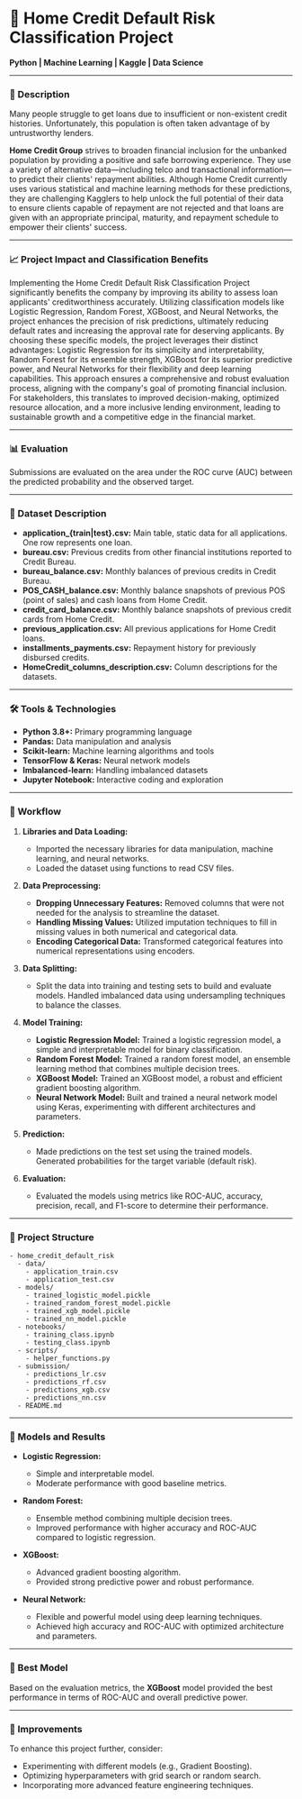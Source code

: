 # 🏡 Home Credit Default Risk Classification Project

**Python | Machine Learning | Kaggle | Data Science**

---

### 📄 Description
Many people struggle to get loans due to insufficient or non-existent credit histories. Unfortunately, this population is often taken advantage of by untrustworthy lenders.

**Home Credit Group** strives to broaden financial inclusion for the unbanked population by providing a positive and safe borrowing experience. They use a variety of alternative data—including telco and transactional information—to predict their clients' repayment abilities. Although Home Credit currently uses various statistical and machine learning methods for these predictions, they are challenging Kagglers to help unlock the full potential of their data to ensure clients capable of repayment are not rejected and that loans are given with an appropriate principal, maturity, and repayment schedule to empower their clients' success.

---

### 📈 Project Impact and Classification Benefits

Implementing the Home Credit Default Risk Classification Project significantly benefits the company by improving its ability to assess loan applicants' creditworthiness accurately. Utilizing classification models like Logistic Regression, Random Forest, XGBoost, and Neural Networks, the project enhances the precision of risk predictions, ultimately reducing default rates and increasing the approval rate for deserving applicants. By choosing these specific models, the project leverages their distinct advantages: Logistic Regression for its simplicity and interpretability, Random Forest for its ensemble strength, XGBoost for its superior predictive power, and Neural Networks for their flexibility and deep learning capabilities. This approach ensures a comprehensive and robust evaluation process, aligning with the company's goal of promoting financial inclusion. For stakeholders, this translates to improved decision-making, optimized resource allocation, and a more inclusive lending environment, leading to sustainable growth and a competitive edge in the financial market.


---
### 📊 Evaluation
Submissions are evaluated on the area under the ROC curve (AUC) between the predicted probability and the observed target.


---

### 📁 Dataset Description
- **application_{train|test}.csv:** Main table, static data for all applications. One row represents one loan.
- **bureau.csv:** Previous credits from other financial institutions reported to Credit Bureau.
- **bureau_balance.csv:** Monthly balances of previous credits in Credit Bureau.
- **POS_CASH_balance.csv:** Monthly balance snapshots of previous POS (point of sales) and cash loans from Home Credit.
- **credit_card_balance.csv:** Monthly balance snapshots of previous credit cards from Home Credit.
- **previous_application.csv:** All previous applications for Home Credit loans.
- **installments_payments.csv:** Repayment history for previously disbursed credits.
- **HomeCredit_columns_description.csv:** Column descriptions for the datasets.

--- 

### 🛠 Tools & Technologies
- **Python 3.8+:** Primary programming language
- **Pandas:** Data manipulation and analysis
- **Scikit-learn:** Machine learning algorithms and tools
- **TensorFlow & Keras:** Neural network models
- **Imbalanced-learn:** Handling imbalanced datasets
- **Jupyter Notebook:** Interactive coding and exploration

--- 

### 🔄 Workflow

1. **Libraries and Data Loading:**
    - Imported the necessary libraries for data manipulation, machine learning, and neural networks.
    - Loaded the dataset using functions to read CSV files.

2. **Data Preprocessing:**
    - **Dropping Unnecessary Features:** Removed columns that were not needed for the analysis to streamline the dataset.
    - **Handling Missing Values:** Utilized imputation techniques to fill in missing values in both numerical and categorical data.
    - **Encoding Categorical Data:** Transformed categorical features into numerical representations using encoders.

3. **Data Splitting:**
    - Split the data into training and testing sets to build and evaluate models. Handled imbalanced data using undersampling techniques to balance the classes.

4. **Model Training:**
    - **Logistic Regression Model:** Trained a logistic regression model, a simple and interpretable model for binary classification.
    - **Random Forest Model:** Trained a random forest model, an ensemble learning method that combines multiple decision trees.
    - **XGBoost Model:** Trained an XGBoost model, a robust and efficient gradient boosting algorithm.
    - **Neural Network Model:** Built and trained a neural network model using Keras, experimenting with different architectures and parameters.

5. **Prediction:**
    - Made predictions on the test set using the trained models. Generated probabilities for the target variable (default risk).

6. **Evaluation:**
    - Evaluated the models using metrics like ROC-AUC, accuracy, precision, recall, and F1-score to determine their performance.

--- 
### 📂 Project Structure

```
- home_credit_default_risk
  - data/
    - application_train.csv
    - application_test.csv
  - models/
    - trained_logistic_model.pickle
    - trained_random_forest_model.pickle
    - trained_xgb_model.pickle
    - trained_nn_model.pickle
  - notebooks/
    - training_class.ipynb
    - testing_class.ipynb
  - scripts/
    - helper_functions.py
  - submission/
    - predictions_lr.csv
    - predictions_rf.csv
    - predictions_xgb.csv
    - predictions_nn.csv
  - README.md
```
--- 

### 🧩 Models and Results

- **Logistic Regression:**
    - Simple and interpretable model.
    - Moderate performance with good baseline metrics.

- **Random Forest:**
    - Ensemble method combining multiple decision trees.
    - Improved performance with higher accuracy and ROC-AUC compared to logistic regression.

- **XGBoost:**
    - Advanced gradient boosting algorithm.
    - Provided strong predictive power and robust performance.

- **Neural Network:**
    - Flexible and powerful model using deep learning techniques.
    - Achieved high accuracy and ROC-AUC with optimized architecture and parameters.

--- 

### 🎯 Best Model
Based on the evaluation metrics, the **XGBoost** model provided the best performance in terms of ROC-AUC and overall predictive power.

---

### 🌟 Improvements
To enhance this project further, consider:
- Experimenting with different models (e.g., Gradient Boosting).
- Optimizing hyperparameters with grid search or random search.
- Incorporating more advanced feature engineering techniques.
